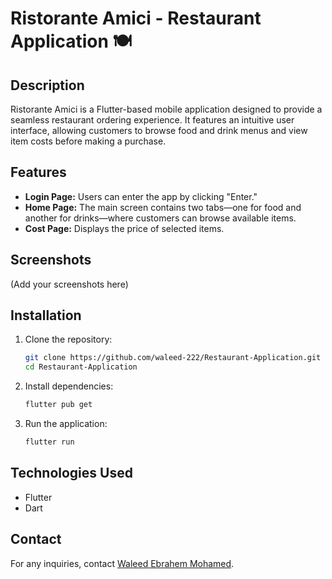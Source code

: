 # Ristorante Amici - Restaurant Application 🍽️  

## Description  
Ristorante Amici is a Flutter-based mobile application designed to provide a seamless restaurant ordering experience. It features an intuitive user interface, allowing customers to browse food and drink menus and view item costs before making a purchase.  

## Features  
- **Login Page:** Users can enter the app by clicking "Enter."  
- **Home Page:** The main screen contains two tabs—one for food and another for drinks—where customers can browse available items.  
- **Cost Page:** Displays the price of selected items.  

## Screenshots  
(Add your screenshots here)  

## Installation  
1. Clone the repository:  
   ```bash
   git clone https://github.com/waleed-222/Restaurant-Application.git
   cd Restaurant-Application
   ```
2. Install dependencies:  
   ```bash
   flutter pub get
   ```
3. Run the application:  
   ```bash
   flutter run
   ```

## Technologies Used  
- Flutter  
- Dart  

## Contact  
For any inquiries, contact [Waleed Ebrahem Mohamed](https://www.linkedin.com/in/waleed-ebrahem-46624a1b2/).  



